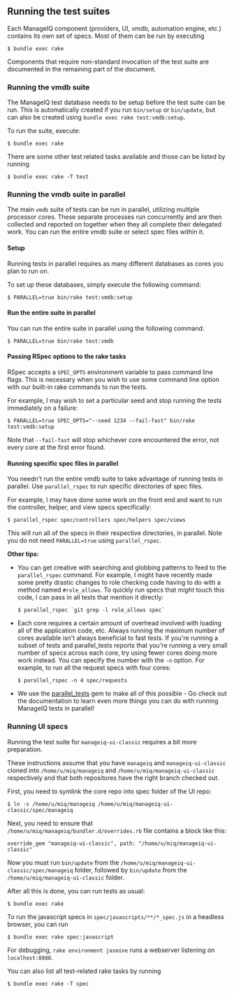 ## Running the test suites

Each ManageIQ component (providers, UI, vmdb, automation engine, etc.)
contains its own set of specs. Most of them can be run by executing

    $ bundle exec rake

Components that require non-standard invocation of the test suite are
documented in the remaining part of the document.


### Running the vmdb suite

The ManageIQ test database needs to be setup before the test suite can be run.
This is automatically created if you run `bin/setup` or `bin/update`, but can
also be created using `bundle exec rake test:vmdb:setup`.

To run the suite, execute:

    $ bundle exec rake

There are some other test related tasks available and those can be listed by
running

    $ bundle exec rake -T test


### Running the vmdb suite in parallel

The main `vmdb` suite of tests can be run in parallel, utilizing multiple
processor cores. These separate processes run concurrently and are then
collected and reported on together when they all complete their delegated work.
You can run the entire vmdb suite or select spec files within it.

#### Setup

Running tests in parallel requires as many different databases as cores you plan to run on.

To set up these databases, simply execute the following command:

```
$ PARALLEL=true bin/rake test:vmdb:setup
```

#### Run the entire suite in parallel

You can run the entire suite in parallel using the following command:

```
$ PARALLEL=true bin/rake test:vmdb
```

#### Passing RSpec options to the rake tasks

RSpec accepts a `SPEC_OPTS` environment variable to pass command line flags.
This is necessary when you wish to use some command line option with our
built-in rake commands to run the tests.

For example, I may wish to set a particular seed and stop running the tests
immediately on a failure:

```
$ PARALLEL=true SPEC_OPTS="--seed 1234 --fail-fast" bin/rake test:vmdb:setup
```

Note that `--fail-fast` will stop whichever core encountered the error, not
every core at the first error found.

#### Running specific spec files in parallel

You needn't run the entire vmdb suite to take advantage of running tests in
parallel. Use `parallel_rspec` to run specific directories of spec files.

For example, I may have done some work on the front end and want to run the
controller, helper, and view specs specifically:

```
$ parallel_rspec spec/controllers spec/helpers spec/views
```

This will run all of the specs in their respective directories, in parallel.
Note you do not need `PARALLEL=true` using `parallel_rspec`.

**Other tips:**

* You can get creative with searching and globbing patterns to feed to the
  `parallel_rspec` command. For example, I might have recently made some pretty
  drastic changes to role checking code having to do with a method named
  `#role_allows`. To quickly run specs that *might* touch this code, I can pass
  in all tests that mention it directly:

  ```
  $ parallel_rspec `git grep -l role_allows spec`
  ```

* Each core requires a certain amount of overhead involved with loading all of
  the application code, etc. Always running the maximum number of cores
  available isn't always beneficial to fast tests. If you're running a subset
  of tests and parallel_tests reports that you're running a very small number
  of specs across each core, try using fewer cores doing more work instead. You
  can specify the number with the `-n` option.  For example, to run all the
  request specs with four cores:

  ```
  $ parallel_rspec -n 4 spec/requests
  ```

* We use the [parallel_tests](https://github.com/grosser/parallel_tests) gem to
  make all of this possible - Go check out the documentation to learn even more
  things you can do with running ManageIQ tests in parallel!


### Running UI specs

Running the test suite for `manageiq-ui-classic` requires a bit more
preparation.

These instructions assume that you have `manageiq` and `manageiq-ui-classic`
cloned into `/home/u/miq/manageiq` and `/home/u/miq/manageiq-ui-classic`
respectively and that both repositores have the right branch checked out.

First, you need to symlink the core repo into spec folder of the UI repo:

    $ ln -s /home/u/miq/manageiq /home/u/miq/manageiq-ui-classic/spec/manageiq

Next, you need to ensure that `/home/u/miq/manageiq/bundler.d/overrides.rb`
file contains a block like this:

    override_gem "manageiq-ui-classic", path: "/home/u/miq/manageiq-ui-classic"

Now you must run `bin/update` from the
`/home/u/miq/manageiq-ui-classic/spec/manageiq` folder, followed by
`bin/update` from the `/home/u/miq/manageiq-ui-classic` folder.

After all this is done, you can run tests as usual:

    $ bundle exec rake

To run the javascript specs in `spec/javascripts/**/*_spec.js` in a headless
browser, you can run

    $ bundle exec rake spec:javascript

For debugging, `rake environment jasmine` runs a webserver listening on
`localhost:8888`.

You can also list all test-related rake tasks by running

    $ bundle exec rake -T spec
